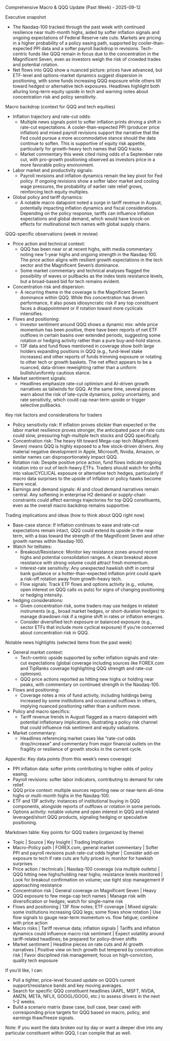 Comprehensive Macro & QQQ Update (Past Week) - 2025-09-12

Executive snapshot
- The Nasdaq-100 tracked through the past week with continued resilience near multi-month highs, aided by softer inflation signals and ongoing expectations of Federal Reserve rate cuts. Markets are pricing in a higher probability of a policy easing path, supported by cooler-than-expected PPI data and a softer payroll backdrop in revisions. Tech-centric funds like QQQ remain in focus due to the concentration in the Magnificent Seven, even as investors weigh the risk of crowded trades and potential rotation.
- Net flows into QQQ show a nuanced picture: prices have advanced, but ETF-level and options-market dynamics suggest dispersion in positioning, with some funds increasing QQQ exposure while others tilt toward hedged or alternative tech exposures. Headlines highlight both alluring long-term equity upside in tech and warning notes about concentration risk and policy sensitivity.

Macro backdrop (context for QQQ and tech equities)
- Inflation trajectory and rate-cut odds:
  - Multiple news signals point to softer inflation prints driving a shift in rate-cut expectations. A cooler-than-expected PPI (producer price inflation) and mixed payroll revisions support the narrative that the Fed could pursue a more accommodative stance should the data continue to soften. This is supportive of equity risk appetite, particularly for growth-heavy tech names that QQQ tracks.
  - Market commentary this week cited rising odds of a September rate cut, with pro-growth positioning observed as investors price in a more favorable policy environment.
- Labor market and productivity signals:
  - Payroll revisions and inflation dynamics remain the key pivot for Fed policy. If ongoing revisions show a softer labor market and cooling wage pressures, the probability of earlier rate relief grows, reinforcing tech equity multiples.
- Global policy and tariff dynamics:
  - A notable macro datapoint noted a surge in tariff revenue in August, potentially impacting inflation dynamics and fiscal considerations. Depending on the policy response, tariffs can influence inflation expectations and global demand, which would have knock-on effects for multinational tech names with global supply chains.

QQQ-specific observations (week in review)
- Price action and technical context:
  - QQQ has been near or at recent highs, with media commentary noting new 1-year highs and ongoing strength in the Nasdaq-100. The price action aligns with resilient growth expectations in the tech sector and the Magnificent Seven’s dominance.
  - Some market commentary and technical analyses flagged the possibility of waves or pullbacks as the index tests resistance levels, but a broad-based bid for tech remains evident.
- Concentration risk and dispersion:
  - A recurring theme in the coverage is the Magnificent Seven’s dominance within QQQ. While this concentration has driven performance, it also poses idiosyncratic risk if any top constituent faces a disappointment or if rotation toward more cyclicals intensifies.
- Flows and positioning:
  - Investor sentiment around QQQ shows a dynamic mix: while price momentum has been positive, there have been reports of net ETF outflows in certain basins over extended periods, suggesting some rotation or hedging activity rather than a pure buy-and-hold stance.
  - 13F data and fund flows mentioned in coverage show both large holders expanding positions in QQQ (e.g., fund-level stake increases) and other reports of funds trimming exposure or rotating to other tech or growth baskets. The net effect appears to be a nuanced, data-driven reweighting rather than a uniform bullish/uniformly cautious stance.
- Market sentiment signals:
  - Headlines emphasize rate-cut optimism and AI-driven growth narratives as tailwinds for QQQ. At the same time, several pieces warn about the risk of late-cycle dynamics, policy uncertainty, and rate sensitivity, which could cap near-term upside or trigger selective pullbacks.

Key risk factors and considerations for traders
- Policy sensitivity risk: If inflation proves stickier than expected or the labor market resilience proves stronger, the anticipated pace of rate cuts could slow, pressuring high-multiple tech stocks and QQQ specifically.
- Concentration risk: The heavy tilt toward Mega-cap tech (Magnificent Seven) means QQQ is highly exposed to a few stock-driven drivers. Any material negative development in Apple, Microsoft, Nvidia, Amazon, or similar names can disproportionately impact QQQ.
- Rotation risk: Despite positive price action, fund flows indicate ongoing rotation into or out of tech-heavy ETFs. Traders should watch for shifts into value/CYCLICAL exposure or alternative tech hedges, particularly if macro data surprises to the upside of inflation or policy hawks become more vocal.
- Earnings and demand signals: AI and cloud demand narratives remain central. Any softening in enterprise H2 demand or supply-chain constraints could affect earnings trajectories for top QQQ constituents, even as the overall macro backdrop remains supportive.

Trading implications and ideas (how to think about QQQ right now)
- Base-case stance: If inflation continues to ease and rate-cut expectations remain intact, QQQ could extend its upside in the near term, with a bias toward the strength of the Magnificent Seven and other growth names within Nasdaq-100.
- Watch for telltales:
  - Breakout/Resistance: Monitor key resistance zones around recent highs and potential consolidation ranges. A clean breakout above resistance with strong volume could attract fresh momentum.
  - Interest-rate sensitivity: Any unexpected hawkish shift in central bank guidance or a hotter-than-expected inflation print could spark a risk-off rotation away from growth-heavy tech.
  - Flow signals: Track ETF flows and options activity (e.g., volume, open interest on QQQ calls vs puts) for signs of changing positioning or hedging intensity.
- hedging considerations:
  - Given concentration risk, some traders may use hedges in related instruments (e.g., broad market hedges, or short-duration hedges) to manage drawdown risk if a regime shift in rates or inflation emerges.
  - Consider diversified tech exposure or balanced exposure (e.g., sector ETFs that include more cyclical exposure) if you’re concerned about concentration risk in QQQ.

Notable news highlights (selected items from the past week)
- General market context:
  - Tech-centric upside supported by softer inflation signals and rate-cut expectations (global coverage including sources like FOREX.com and TipRanks coverage highlighting QQQ strength and rate-cut optimism).
  - QQQ price actions reported as hitting new highs or holding near peaks, with commentary on continued strength in the Nasdaq-100.
- Flows and positioning:
  - Coverage notes a mix of fund activity, including holdings being increased by some institutions and occasional outflows in others, implying nuanced positioning rather than a uniform move.
- Policy and macro specifics:
  - Tariff revenue trends in August flagged as a macro datapoint with potential inflationary implications, illustrating a policy risk channel that could influence risk sentiment and equity valuations.
- Market commentary:
  - Headlines referencing market cases like “rate-cut odds drop/increase” and commentary from major financial outlets on the fragility or resilience of growth stocks in the current cycle.

Appendix: Key data points (from this week’s news coverage)
- PPI inflation data: softer prints contributing to higher odds of policy easing.
- Payroll revisions: softer labor indicators, contributing to demand for rate relief.
- QQQ price context: multiple sources reporting new or near-term all-time highs or multi-month highs in the Nasdaq-100.
- ETF and 13F activity: instances of institutional buying in QQQ components, alongside reports of outflows or rotation in some periods.
- Options activity: notable volume and open interest in QQQ and related leveraged/short QQQ products, signaling hedging or speculative positioning.

Markdown table: Key points for QQQ traders (organized by theme)
- Topic | Source | Key Insight | Trading Implication
- Macro–Policy path | FOREX.com, general market commentary | Softer PPI and payroll revisions push rate-cut odds higher | Consider add-on exposure to tech if rate cuts are fully priced in; monitor for hawkish surprises
- Price action / technicals | Nasdaq-100 coverage (via multiple outlets) | QQQ hitting new highs/holding near highs; resistance levels monitored | Look for breakout confirmation on volume; use tight stop management if approaching resistance
- Concentration risk | General coverage on Magnificent Seven | Heavy QQQ exposure to few mega-cap tech names | Manage risk with diversification or hedges; watch for single-name risk
- Flows and positioning | 13F flow notes; ETF coverage | Mixed signals: some institutions increasing QQQ legs; some flows show rotation | Use flow signals to gauge near-term momentum vs. flow fatigue; combine with price action
- Macro risks | Tariff revenue data; inflation signals | Tariffs and inflation dynamics could influence macro risk sentiment | Expect volatility around tariff-related headlines; be prepared for policy-driven shifts
- Market sentiment | Headline pieces on rate cuts and AI growth narratives | Positive view on tech growth but tempered by concentration risk | Favor disciplined risk management; focus on high-conviction, quality tech exposure

If you’d like, I can:
- Pull a tighter, price-level focused update on QQQ’s current support/resistance bands and key moving averages.
- Search for specific QQQ constituent headlines (AAPL, MSFT, NVDA, AMZN, META, NFLX, GOOGL/GOOG, etc.) to assess drivers in the next 1–2 weeks.
- Build a scenario matrix (base case, bull case, bear case) with corresponding price targets for QQQ based on macro, policy, and earnings thaw/freeze signals.

Note: If you want the data broken out by day or want a deeper dive into any particular constituent within QQQ, I can compile that as well.